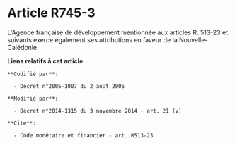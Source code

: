 # Article R745-3

L'Agence française de développement mentionnée aux articles R. 513-23 et suivants exerce également ses attributions en faveur
de la Nouvelle-Calédonie.

**Liens relatifs à cet article**

	**Codifié par**:

	  - Décret n°2005-1007 du 2 août 2005

	**Modifié par**:

	  - Décret n°2014-1315 du 3 novembre 2014 - art. 21 (V)

	**Cite**:

	  - Code monétaire et financier - art. R513-23
